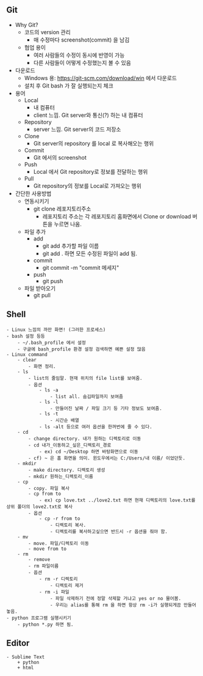 ## Git
+ Why Git?
	- 코드의 version 관리
		- 매 수정마다 screenshot(commit) 을 남김
	- 협업 용이
		- 여러 사람들의 수정이 동시에 반영이 가능
		- 다른 사람들이 어떻게 수정했는지 볼 수 있음
+ 다운로드
	- Windows 용: https://git-scm.com/download/win 에서 다운로드
	- 설치 후 Git bash 가 잘 실행되는지 체크
+ 용어
	- Local
		- 내 컴퓨터
		- client 느낌. Git server와 통신(?) 하는 내 컴퓨터
	- Repository
		- server 느낌. Git server의 코드 저장소
	- Clone
		- Git server의 repository 를 local 로 복사해오는 행위
	- Commit
		- Git 에서의 screenshot
	- Push
		- Local 에서 Git repository로 정보를 전달하는 행위
	- Pull 
		- Git repository의 정보를 Local로 가져오는 행위 
+ 간단한 사용방법
	- 연동시키기
		- git clone 레포지토리주소
			- 레포지토리 주소는 각 레포지토리 홈화면에서 Clone or download 버튼을 누르면 나옴.
	- 파일 추가
		- add
			- git add 추가할 파일 이름
			- git add . 하면 모든 수정된 파일이 add 됨.
		- commit
			- git commit -m "commit 메세지"
		- push
			- git push
	- 파일 받아오기
		- git pull

## Shell
	- Linux 느낌의 까만 화면! (그러한 프로세스)
	- bash 설정 등등
		- ~/.bash_profile 에서 설정
		- 구글에 bash_profile 환경 설정 검색하면 예쁜 설정 많음
	- Linux command
		- clear
			- 화면 정리.
		- ls
			- list의 줄임말. 현재 위치의 file list를 보여줌.
			- 옵션
				- ls -a
					- list all. 숨김파일까지 보여줌
				- ls -l
					- 만들어진 날짜 / 파일 크기 등 기타 정보도 보여줌. 
				- ls -t
					- 시간순 배열
				- ls -alt 등으로 여러 옵션을 한꺼번에 줄 수 있다.
		- cd
			- change directory. 내가 원하는 디렉토리로 이동
			- cd 내가_이동하고_싶은_디렉토리_경로
				- ex) cd ~/Desktop 하면 바탕화면으로 이동
			- cf) ~ 은 홈 화면을 의미. 윈도우에서는 C:/Users/내 이름/ 이었던듯.
		- mkdir
			- make directory. 디렉토리 생성
			- mkdir 원하는_디렉토리_이름
		- cp 
			- copy. 파일 복사
			- cp from to
				- ex) cp love.txt ../love2.txt 하면 현재 디렉토리의 love.txt를 상위 폴더의 love2.txt로 복사
			- 옵션
				- cp -r from to
					- 디렉토리 복사.
					- 디렉토리를 복사하고싶으면 반드시 -r 옵션을 줘야 함.
		- mv 
			- move. 파일/디렉토리 이동 
			- move from to
		- rm
			- remove
			- rm 파일이름
			- 옵션
				- rm -r 디렉토리
					- 디렉토리 제거
				- rm -i 파일
					- 파일 삭제하기 전에 정말 삭제할 거냐고 yes or no 물어봄.
					- 우리는 alias를 통해 rm 을 하면 항상 rm -i가 실행되게끔 만들어 놓음.
	- python 프로그램 실행시키기
		- python *.py 하면 됨.

## Editor
	- Sublime Text
		+ python
		+ html
